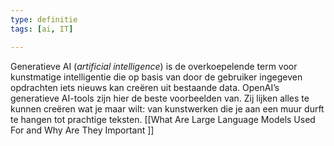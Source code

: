 ```yaml
---
type: definitie
tags: [ai, IT]

---
```

Generatieve AI (_artificial intelligence_) is de overkoepelende term voor kunstmatige intelligentie die op basis van door de gebruiker ingegeven opdrachten iets nieuws kan creëren uit bestaande data. OpenAI’s generatieve AI-tools zijn hier de beste voorbeelden van. Zij lijken alles te kunnen creëren wat je maar wilt: van kunstwerken die je aan een muur durft te hangen tot prachtige teksten.
[[What Are Large Language Models Used For and Why Are They Important ]]
